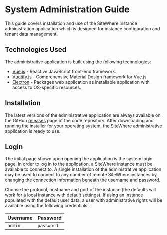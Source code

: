 # System Administration Guide

<Seo/>

This guide covers installation and use of the SiteWhere instance administration
application which is designed for instance configuration and tenant data
management.

## Technologies Used

The administrative application is built using the following technologies:

- [Vue.js](https://vuejs.org/) - Reactive JavaScript front-end framework.
- [Vuetify.js](https://vuetifyjs.com) - Comprehensive Material Design framework for Vue.js
- [Electron](https://electronjs.org/) - Packages web application as installable application with access to OS-specific resources.

## Installation

The latest versions of the administrative application are always available on the
GitHub [releases](https://github.com/sitewhere/sitewhere-admin-ui/releases) page
of the code repository. After downloading and running the installer for your operating
system, the SiteWhere administrative application is ready to use.

## Login

The initial page shown upon opening the application is the system login page. In order
to log in to the application, a SiteWhere instance must be available to connect to. A
single installation of the administrative application may be used to connect to any number
of remote SiteWhere instances by changing the connection information beneath the
username and password.

Choose the protocol, hostname and port of the instance (the defaults will work
for a local instance with default settings). If using an instance populated with the
default user data, a user with administrative rights will be available using the
following credentials:

| Username | Password   |
| :------- | :--------- |
| `admin`  | `password` |

<InlineImage src="/images/guide/administration/login.png" caption="Administrative Login"/>
